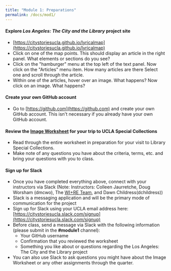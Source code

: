 ```yaml
---
title: "Module 1: Preparations"
permalink: /docs/mod1/
---
```


#### Explore *Los Angeles: The City and the Library* project site

* [https://citystoriesucla.github.io/lyricalmap](https://citystoriesucla.github.io/lyricalmap)
* Click on one of the map points. This should display an article in the right panel. What elements or sections do you see?
* Click on the "hamburger" menu at the top left of the text panel. Now click on the "Articles" menu item. How many articles are there Select one and scroll through the article.
* Within one of the articles, hover over an image. What happens? Now click on an image. What happens?

#### Create your own GitHub account

* Go to [https://github.com](https://github.com) and create your own GitHub account. This isn't necessary if you already have your own GitHub account.

#### Review the [Image Worksheet](https://github.com/CityStoriesUCLA/lyricalmap/blob/master/LACityLibraryImageWorksheet.pdf) for your trip to UCLA Special Collections

* Read through the entire worksheet in preparation for your visit to Library Special Collections.
* Make note of any questions you have about the criteria, terms, etc. and bring your questions with you to class.

#### Sign up for Slack

* Once you have completed everything above, connect with your instructors via Slack (Note: Instructors: Colleen Jaurretche, Doug Worsham (dmcwo), The [WI+RE Team](https://uclalibrary.github.io/research-tips/), and Dawn Childress(dchildress))
* Slack is a messaging application and will be the primary mode of communication for the project
* Sign up for Slack using your UCLA email address here: [https://citystoriesucla.slack.com/signup](https://citystoriesucla.slack.com/signup)
* Before class, send a message via Slack with the following information (please submit in the **#module1** channel):
    * Your GitHub username
    * Confirmation that you reviewed the worksheet
    * Something you like about or questions regarding the Los Angeles: The City and the Library project
* You can also use Slack to ask questions you might have about the Image Worksheet or any other assignments through the quarter.
